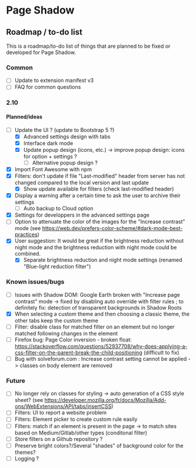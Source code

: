 # Page Shadow

## Roadmap / to-do list

This is a roadmap/to-do list of things that are planned to be fixed or developed for Page Shadow.

### Common

* [ ] Update to extension manifest v3
* [ ] FAQ for common questions

### 2.10

#### Planned/ideas

* [ ] Update the UI ? (update to Bootstrap 5 ?)
    * [x] Advanced settings design with tabs
    * [x] Interface dark mode
    * [x] Update popup design (icons, etc.) -> improve popup design: icons for option + settings ?
        * [ ] Alternative popup design ?
* [x] Import Font Awesome with npm
* [x] Filters: don't update if file "Last-modified" header from server has not changed compared to the local version and last update
    * [x] Show update available for filters (check last-modified header)
* [x] Display a warning after a certain time to ask the user to archive their settings
    * [ ] Auto backup to Cloud option
* [x] Settings for developpers in the advanced settings page
* [ ] Option to attenuate the color of the images for the "Increase contrast" mode (see https://web.dev/prefers-color-scheme/#dark-mode-best-practices)
* [x] User suggestion: It would be great if the brightness reduction without night mode and the brightness reduction with night mode could be combined.
    * [x] Separate brightness reduction and night mode settings (renamed "Blue-light reduction filter")

### Known issues/bugs

* [ ] Issues with Shadow DOM: Google Earth broken with "Increase page contrast" mode -> fixed by disabling auto override with filter rules ; to definitely fix: detection of transparent backgrounds in Shadow Roots
* [x] When selecting a custom theme and then choosing a classic theme, the other tabs keep the custom theme
* [ ] Filter: disable class for matched filter on an element but no longer matched following changes in the element
* [ ] Firefox bug: Page Color inversion - broken float: https://stackoverflow.com/questions/52937708/why-does-applying-a-css-filter-on-the-parent-break-the-child-positioning (difficult to fix)
* [ ] Bug with solveforum.com : Increase contrast setting cannot be applied -> classes on body element are removed

### Future

* [ ] No longer rely on classes for styling -> auto generation of a CSS style sheet? (see https://developer.mozilla.org/fr/docs/Mozilla/Add-ons/WebExtensions/API/tabs/insertCSS)
* [ ] Filters: UI to report a website problem
* [ ] Filters: Element picker to create custom rule easily
* [ ] Filters: match if an element is present in the page -> to match sites based on Medium/Gitlab/other types (conditonal filter)
* [ ] Store filters on a Github repository ?
* [ ] Preserve bright colors?/Several "shades" of background color for the themes?
* [ ] Logging ?